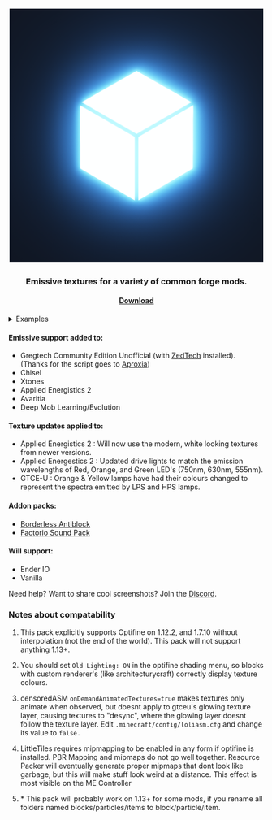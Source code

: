 <h3 align="center"><img alt="logo" height="500px" src="https://raw.githubusercontent.com/anonymouseMC/emissive-glowing-forge/master/pack.png"/></h3>
<h3 align="center">Emissive textures for a variety of common forge mods.</h3>
<h4 align="center"><a href="https://codeload.github.com/anonymouseMC/emissive-glowing-forge/zip/refs/heads/master">Download</a></h4>

<details>
  <summary>Examples</summary>

  <img height="500px" src="https://raw.githubusercontent.com/anonymouseMC/emissive-glowing-forge/master/examples/gtceu_lamps.png" />
  <img height="500px" src="https://raw.githubusercontent.com/anonymouseMC/emissive-glowing-forge/master/examples/ae2_drive_lights.png" />

</details>

#### Emissive support added to:
- Gregtech Community Edition Unofficial (with [ZedTech](https://github.com/CosmicNovaStar/Zederrian-Technology-GTCEu) installed). (Thanks for the script goes to [Aproxia](https://modrinth.com/resourcepack/egregious-emissives))
- Chisel
- Xtones
- Applied Energistics 2
- Avaritia
- Deep Mob Learning/Evolution

#### Texture updates applied to:
- Applied Energistics 2 : Will now use the modern, white looking textures from newer versions.
- Applied Energestics 2 : Updated drive lights to match the emission wavelengths of Red, Orange, and Green LED's (750nm, 630nm, 555nm).
- GTCE-U : Orange & Yellow lamps have had their colours changed to represent the spectra emitted by LPS and HPS lamps.

#### Addon packs:
- <a href="https://github.com/anonymouseMC/borderless-antiblock">Borderless Antiblock</a>
- <a href="https://github.com/anonymouseMC/factorio-sound-pack">Factorio Sound Pack</a>

#### Will support:
- Ender IO
- Vanilla

Need help? Want to share cool screenshots? Join the [Discord](https://discord.gg/8aZ4TpdPWZ).

### Notes about compatability
1. This pack explicitly supports Optifine on 1.12.2, and 1.7.10 without interpolation (not the end of the world). This pack will not support anything 1.13+.

2. You should set `Old Lighting: ON` in the optifine shading menu, so blocks with custom renderer's (like architecturycraft) correctly display texture colours.

3. censoredASM `onDemandAnimatedTextures=true` makes textures only animate when observed, but doesnt apply to gtceu's glowing texture layer, causing textures to "desync", where the glowing layer doesnt follow the texture layer. Edit `.minecraft/config/loliasm.cfg` and change its value to `false.`

4. LittleTiles requires mipmapping to be enabled in any form if optifine is installed. PBR Mapping and mipmaps do not go well together. Resource Packer will eventually generate proper mipmaps that dont look like garbage, but this will make stuff look weird at a distance. This effect is most visible on the ME Controller

5. \* This pack will probably work on 1.13+ for some mods, if you rename all folders named blocks/particles/items to block/particle/item. 

